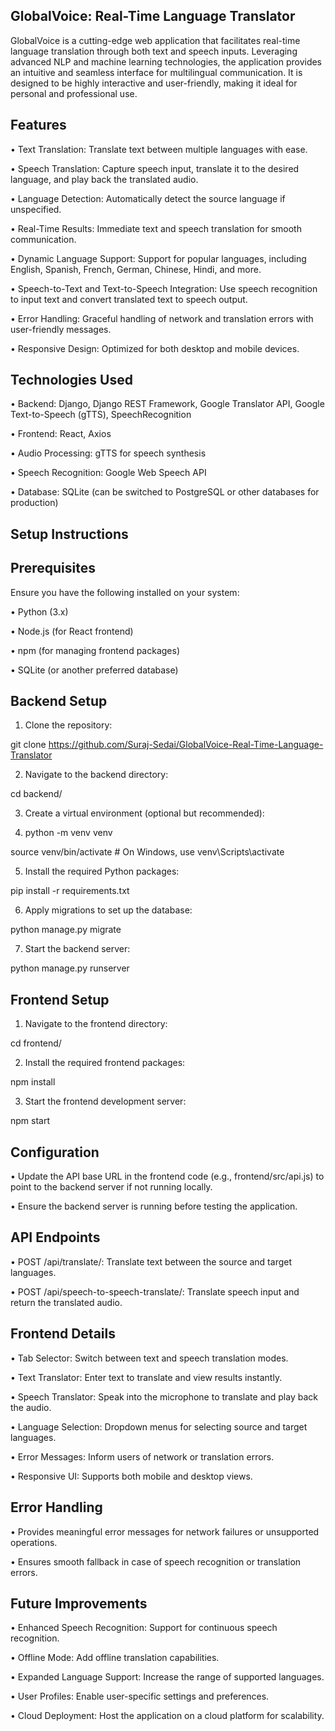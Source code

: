 GlobalVoice: Real-Time Language Translator
---------------------

GlobalVoice is a cutting-edge web application that facilitates real-time language translation through both text and speech inputs. Leveraging advanced NLP and machine learning technologies, the application provides an intuitive and seamless interface for multilingual communication. It is designed to be highly interactive and user-friendly, making it ideal for personal and professional use.


Features
---------------------

•	Text Translation: Translate text between multiple languages with ease.

•	Speech Translation: Capture speech input, translate it to the desired language, and play back the translated audio.

•	Language Detection: Automatically detect the source language if unspecified.

•	Real-Time Results: Immediate text and speech translation for smooth communication.

•	Dynamic Language Support: Support for popular languages, including English, Spanish, French, German, Chinese, Hindi, and more.

•	Speech-to-Text and Text-to-Speech Integration: Use speech recognition to input text and convert translated text to speech output.

•	Error Handling: Graceful handling of network and translation errors with user-friendly messages.

•	Responsive Design: Optimized for both desktop and mobile devices.


Technologies Used
---------------------

•	Backend: Django, Django REST Framework, Google Translator API, Google Text-to-Speech (gTTS), SpeechRecognition

•	Frontend: React, Axios

•	Audio Processing: gTTS for speech synthesis

•	Speech Recognition: Google Web Speech API

•	Database: SQLite (can be switched to PostgreSQL or other databases for production)


Setup Instructions
---------------------

Prerequisites
---------------------

Ensure you have the following installed on your system:

•	Python (3.x)

•	Node.js (for React frontend)

•	npm (for managing frontend packages)

•	SQLite (or another preferred database)


Backend Setup
---------------------

1.	Clone the repository:

git clone https://github.com/Suraj-Sedai/GlobalVoice-Real-Time-Language-Translator

2.	Navigate to the backend directory:

cd backend/

3.	Create a virtual environment (optional but recommended):

4.	python -m venv venv

source venv/bin/activate  # On Windows, use venv\Scripts\activate

5.	Install the required Python packages:

pip install -r requirements.txt

6.	Apply migrations to set up the database:

python manage.py migrate

7.	Start the backend server:

python manage.py runserver


Frontend Setup
---------------------

1.	Navigate to the frontend directory:

cd frontend/

2.	Install the required frontend packages:

npm install

3.	Start the frontend development server:

npm start


Configuration
---------------------

•	Update the API base URL in the frontend code (e.g., frontend/src/api.js) to point to the backend server if not running locally.

•	Ensure the backend server is running before testing the application.


API Endpoints
---------------------

•	POST /api/translate/: Translate text between the source and target languages.

•	POST /api/speech-to-speech-translate/: Translate speech input and return the translated audio.



Frontend Details
---------------------

•	Tab Selector: Switch between text and speech translation modes.

•	Text Translator: Enter text to translate and view results instantly.

•	Speech Translator: Speak into the microphone to translate and play back the audio.

•	Language Selection: Dropdown menus for selecting source and target languages.

•	Error Messages: Inform users of network or translation errors.

•	Responsive UI: Supports both mobile and desktop views.


Error Handling
---------------------

•	Provides meaningful error messages for network failures or unsupported operations.

•	Ensures smooth fallback in case of speech recognition or translation errors.


Future Improvements
---------------------

•	Enhanced Speech Recognition: Support for continuous speech recognition.

•	Offline Mode: Add offline translation capabilities.

•	Expanded Language Support: Increase the range of supported languages.

•	User Profiles: Enable user-specific settings and preferences.

•	Cloud Deployment: Host the application on a cloud platform for scalability.



